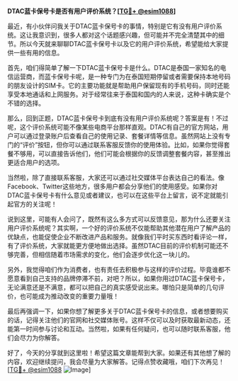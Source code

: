 **DTAC蓝卡保号卡是否有用户评价系统？[[TG💪+ @esim1088](https://t.me/s/esim1088)]**

最近，有小伙伴问我关于DTAC蓝卡保号卡的事情，特别是它有没有用户评价系统。这让我意识到，很多人都对这个话题感兴趣，但可能并不完全清楚其中的细节。所以今天就来聊聊DTAC蓝卡保号卡以及它的用户评价系统，希望能给大家提供一些有用的信息。

首先，咱们得简单了解一下DTAC蓝卡保号卡是什么。DTAC是泰国一家知名的电信运营商，而蓝卡保号卡呢，是一种专门为在泰国短期停留或者需要保持本地号码的朋友设计的SIM卡。它的主要功能就是帮助用户保留现有的手机号码，同时还能享受本地通话和上网服务。对于经常往来于泰国和国内的人来说，这种卡确实是个不错的选择。

那么，回到正题，DTAC蓝卡保号卡到底有没有用户评价系统呢？答案是有！不过呢，这个评价系统可能不像某些电商平台那样直观。DTAC有自己的官方网站，用户可以通过登录账户后查看自己的使用记录、套餐详情等信息。虽然网站上没有专门的“评价”按钮，但你可以通过联系客服反馈你的使用体验。比如，如果你觉得套餐不够用，可以直接告诉他们，他们可能会根据你的反馈调整套餐内容，甚至推出更适合用户的选项。

当然啦，除了直接联系客服，大家还可以通过社交媒体平台表达自己的看法。像Facebook、Twitter这些地方，很多用户都会分享他们的使用感受。如果你对DTAC蓝卡保号卡有什么意见或者建议，也可以在这些平台上留言，说不定就能引起官方的关注呢！

说到这里，可能有人会问了，既然有这么多方式可以反馈意见，那为什么还要关注用户评价系统呢？其实啊，一个好的评价系统不仅能帮助其他潜在用户了解产品的优缺点，也能促使企业不断改进产品和服务。就像我们平时买东西时看评论一样，有了评价系统，大家就能更方便地做出选择。虽然DTAC目前的评价机制可能还不够完善，但相信随着市场需求的变化，他们会逐步优化这一块儿的。

另外，我觉得咱们作为消费者，也有责任去积极参与这样的评价过程。毕竟谁都不愿意看到自己支持的品牌停滞不前，对吧？所以，如果你用过DTAC蓝卡保号卡，无论满意还是不满意，都可以把自己的真实感受说出来。哪怕只是简单的几句评价，也可能成为推动改变的重要力量哦！

最后再强调一下，如果你想了解更多关于DTAC蓝卡保号卡的信息，或者想要购买的话，记得关注他们的官网和社交媒体账号。这样不仅可以及时获取最新动态，还能第一时间参与讨论和互动。当然啦，如果有任何疑问，也可以随时联系客服，他们会尽力为你解答。

好了，今天的分享就到这里啦！希望这篇文章能帮到大家。如果还有其他想了解的内容，欢迎继续提问，我会尽量为大家解答。记得点赞收藏哦，咱们下次再见！[[TG💪+ @esim1088](https://t.me/s/esim1088) ![Image](https://i.postimg.cc/4NQfJmqS/Snipaste-2025-05-13-00-14-12.png)]